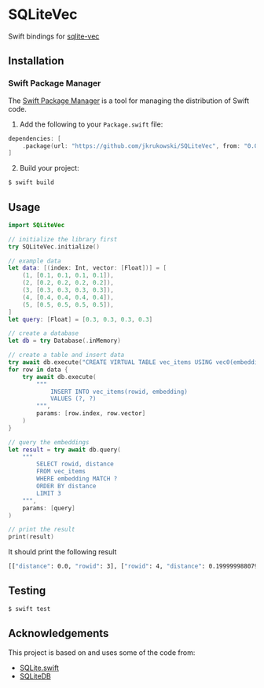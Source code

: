 # SQLiteVec

Swift bindings for [sqlite-vec](https://github.com/asg017/sqlite-vec)

## Installation

### Swift Package Manager

The [Swift Package Manager](https://www.swift.org/documentation/package-manager/) is a tool for managing the distribution of Swift code.

1. Add the following to your `Package.swift` file:

```swift
dependencies: [
    .package(url: "https://github.com/jkrukowski/SQLiteVec", from: "0.0.2")
]
```

2. Build your project:

```sh
$ swift build
```

## Usage

```swift
import SQLiteVec

// initialize the library first
try SQLiteVec.initialize()

// example data
let data: [(index: Int, vector: [Float])] = [
    (1, [0.1, 0.1, 0.1, 0.1]),
    (2, [0.2, 0.2, 0.2, 0.2]),
    (3, [0.3, 0.3, 0.3, 0.3]),
    (4, [0.4, 0.4, 0.4, 0.4]),
    (5, [0.5, 0.5, 0.5, 0.5]),
]
let query: [Float] = [0.3, 0.3, 0.3, 0.3]

// create a database
let db = try Database(.inMemory)

// create a table and insert data
try await db.execute("CREATE VIRTUAL TABLE vec_items USING vec0(embedding float[4])")
for row in data {
    try await db.execute(
        """
            INSERT INTO vec_items(rowid, embedding) 
            VALUES (?, ?)
        """, 
        params: [row.index, row.vector]
    )
}

// query the embeddings
let result = try await db.query(
    """
        SELECT rowid, distance 
        FROM vec_items 
        WHERE embedding MATCH ? 
        ORDER BY distance 
        LIMIT 3
    """,
    params: [query]
)

// print the result
print(result)
```

It should print the following result

```bash
[["distance": 0.0, "rowid": 3], ["rowid": 4, "distance": 0.19999998807907104], ["distance": 0.20000001788139343, "rowid": 2]]
```

## Testing

```bash
$ swift test
```

## Acknowledgements

This project is based on and uses some of the code from:

- [SQLite.swift](https://github.com/stephencelis/SQLite.swift)
- [SQLiteDB](https://github.com/FahimF/SQLiteDB)
